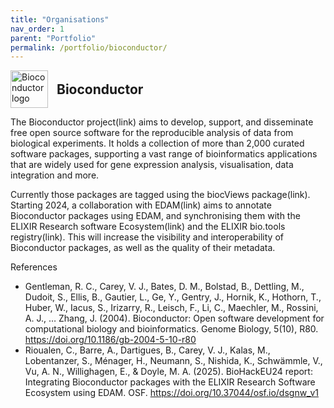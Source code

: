 ```yaml
---
title: "Organisations"
nav_order: 1
parent: "Portfolio"
permalink: /portfolio/bioconductor/
---
```


<div style="display: flex; align-items: center; gap: 1em; margin-bottom: 1em;">
  <img src="{{ '/assets/images/Bioconductor.png' | relative_url }}" alt="Bioconductor logo" style="width: 60px; height: auto;">
  <h2 style="margin: 0;">Bioconductor</h2>
</div>

The Bioconductor project(link) aims to develop, support, and disseminate free open source software for the reproducible analysis of data from biological experiments. It holds a collection of more than 2,000 curated software packages, supporting a vast range of bioinformatics applications that are widely used for gene expression analysis, visualisation, data integration and more.

Currently those packages are tagged using the biocViews package(link). Starting 2024, a collaboration with EDAM(link) aims to annotate Bioconductor packages using EDAM, and synchronising them with the ELIXIR Research software Ecosystem(link) and the ELIXIR bio.tools registry(link). This will increase the visibility and interoperability of Bioconductor packages, as well as the quality of their metadata. 

References

* Gentleman, R. C., Carey, V. J., Bates, D. M., Bolstad, B., Dettling, M., Dudoit, S., Ellis, B., Gautier, L., Ge, Y., Gentry, J., Hornik, K., Hothorn, T., Huber, W., Iacus, S., Irizarry, R., Leisch, F., Li, C., Maechler, M., Rossini, A. J., … Zhang, J. (2004). Bioconductor: Open software development for computational biology and bioinformatics. Genome Biology, 5(10), R80. https://doi.org/10.1186/gb-2004-5-10-r80
* Rioualen, C., Barre, A., Dartigues, B., Carey, V. J., Kalas, M., Lobentanzer, S., Ménager, H., Neumann, S., Nishida, K., Schwämmle, V., Vu, A. N., Willighagen, E., & Doyle, M. A. (2025). BioHackEU24 report: Integrating Bioconductor packages with the ELIXIR Research Software Ecosystem using EDAM. OSF. https://doi.org/10.37044/osf.io/dsgnw_v1
